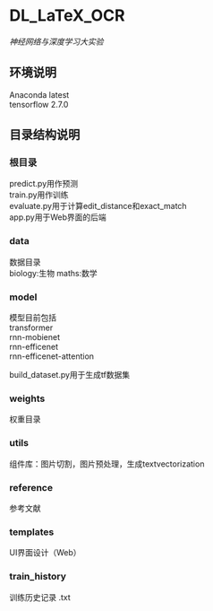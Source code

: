 # DL_LaTeX_OCR
*神经网络与深度学习大实验*

## 环境说明
Anaconda latest\
tensorflow 2.7.0

## 目录结构说明
### 根目录
predict.py用作预测\
train.py用作训练\
evaluate.py用于计算edit_distance和exact_match\
app.py用于Web界面的后端

### data
数据目录\
biology:生物
maths:数学

### model
模型目前包括\
transformer\
rnn-mobienet\
rnn-efficenet\
rnn-efficenet-attention

build_dataset.py用于生成tf数据集

### weights
权重目录

### utils
组件库：图片切割，图片预处理，生成textvectorization

### reference
参考文献

### templates
UI界面设计（Web）

### train_history
训练历史记录 .txt

